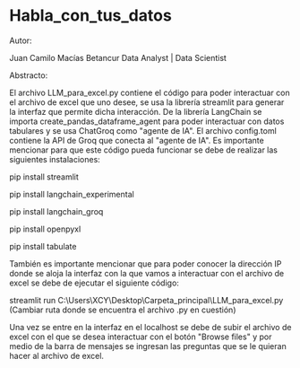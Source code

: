 # Habla_con_tus_datos

Autor:

Juan Camilo Macías Betancur Data Analyst | Data Scientist

Abstracto:

El archivo LLM_para_excel.py contiene el código para poder interactuar con el archivo de excel que uno desee, se usa la librería streamlit para generar la interfaz que permite dicha interacción. De la librería LangChain se importa create_pandas_dataframe_agent para poder interactuar con datos tabulares y se usa ChatGroq como "agente de IA". El archivo config.toml contiene la API de Groq que conecta al "agente de IA". Es importante mencionar  para que este código pueda funcionar se debe de realizar las siguientes instalaciones:

pip install streamlit

pip install langchain_experimental

pip install langchain_groq

pip install openpyxl

pip install tabulate


También es importante mencionar que para poder conocer la dirección IP donde se aloja la interfaz con la que vamos a interactuar con el archivo de excel se debe de ejecutar el siguiente código:

streamlit run C:\Users\XCY\Desktop\Carpeta_principal\LLM_para_excel.py (Cambiar ruta donde se encuentra el archivo .py en cuestión)

Una vez se entre en la interfaz en el localhost se debe de subir el archivo de excel con el que se desea interactuar con el botón "Browse files" y por medio de la barra de mensajes se ingresan las preguntas que se le quieran hacer al archivo de excel.
